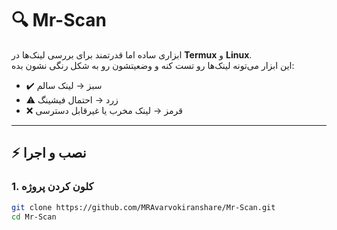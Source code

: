 # 🔍 Mr-Scan

ابزاری ساده اما قدرتمند برای بررسی لینک‌ها در **Termux** و **Linux**.  
این ابزار می‌تونه لینک‌ها رو تست کنه و وضعیتشون رو به شکل رنگی نشون بده:

- ✔️ سبز → لینک سالم
- ⚠️ زرد → احتمال فیشینگ
- ❌ قرمز → لینک مخرب یا غیرقابل دسترسی

---

## ⚡ نصب و اجرا

### 1. کلون کردن پروژه
```bash
git clone https://github.com/MRAvarvokiranshare/Mr-Scan.git
cd Mr-Scan
